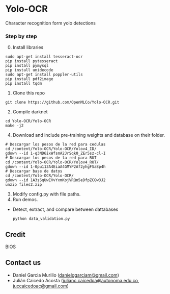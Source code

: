 # Yolo-OCR
Character recognition form yolo detections


### Step by step
0. Install libraries
  ```shell
  sudo apt-get install tesseract-ocr
  pip install pytesseract
  pip install pymysql
  pip install unidecode
  sudo apt-get install poppler-utils
  pip install pdf2image
  pip install tqdm
  ```
 
1. Clone this repo
  ```shell
  git clone https://github.com/OpenMLCo/Yolo-OCR.git
  ```
2. Compile darknet
  ```shell
  cd Yolo-OCR/Yolo-OCR
  make -j2
  ```  
4. Download and include pre-training weights and database on their folder.
  ```shell
  # Descargar los pesos de la red para cedulas
  cd /content/Yolo-OCR/Yolo-OCR/Yolov4_ID/
  gdown --id 1-q3ND6ixWfsmA2JrSqk0_ZEr5sz-cl-I
  # Descargar los pesos de la red para RUT
  cd /content/Yolo-OCR/Yolo-OCR/Yolov4_RUT/
  gdown --id 1-0pu113A4EiaA4GMYP2Af2yhgFSa8p4h
  # Descargar base de datos
  cd /content/Yolo-OCR/Yolo-OCR/
  gdown --id 1A3sSqUwEVvYxmKojVRQn5eDfpZCGw3J2
  unzip files2.zip
  ```
3. Modify config.py with file paths.
7. Run demos.
  * Detect, extract, and compare between dattabases
    ```shell
    python data_validation.py
    ```    

## Credit
BIOS

## Contact us
- Daniel Garcia Murillo (danielggarciam@gmail.com)
- Julián Caicedo Acosta (julianc.caicedoa@autonoma.edu.co, juccaicedoac@gmail.com)
